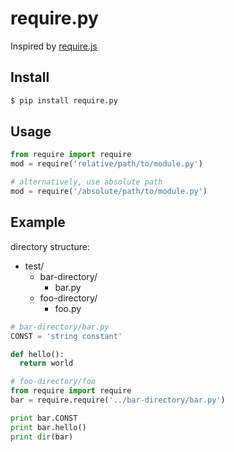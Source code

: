 # require.py

Inspired by [require.js](http://requirejs.org/)

## Install

```bash
$ pip install require.py
```

## Usage

```python
from require import require
mod = require('relative/path/to/module.py')

# alternatively, use absolute path
mod = require('/absolute/path/to/module.py')
```

## Example

directory structure:
- test/
  - bar-directory/
    - bar.py
  - foo-directory/
    - foo.py

```python
# bar-directory/bar.py
CONST = 'string constant'

def hello():
  return world
```

```python
# foo-directory/foo
from require import require
bar = require.require('../bar-directory/bar.py')

print bar.CONST
print bar.hello()
print dir(bar)
```

